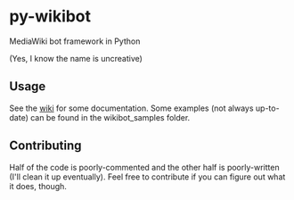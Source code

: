 py-wikibot
==========

MediaWiki bot framework in Python

(Yes, I know the name is uncreative)

Usage
-----
See the [wiki](https://github.com/lethosor/py-wikibot/wiki) for some documentation. Some examples (not always up-to-date) can be found in the wikibot_samples folder.


Contributing
------------
Half of the code is poorly-commented and the other half is poorly-written (I'll clean it up eventually). Feel free to contribute if you can figure out what it does, though.

